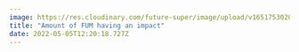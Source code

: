 ```yaml
---
image: https://res.cloudinary.com/future-super/image/upload/v1651753020/Impact_FUM.png
title: "Amount of FUM having an impact"
date: 2022-05-05T12:20:18.727Z
---
```

